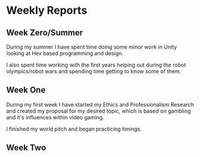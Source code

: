 # Weekly Reports

## Week Zero/Summer
During my summer I have spent time doing some minor work in Unity looking at Hex based programming and design.

I also spent time working with the first years helping out during the robot olympics/robot wars and spending time getting to know some of them.

## Week One
During my first week I have started my Ethics and Professionalism Research and created my proposal for my desired topic, which is based on gambling and it's influences within video gaming.

I finished my world pitch and began practicing timings.

## Week Two
